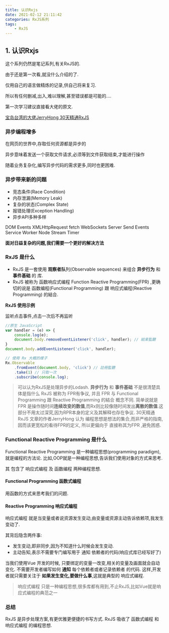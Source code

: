 ```yaml
---
title: 认识Rxjs
date: 2021-02-12 21:11:42
categories: RxJS系列
tags: 
    - RxJS
---
```

## 1. 认识Rxjs

这个系列仍然是笔记系列,有关RxJS的.

由于还是第一次看,就没什么介绍的了.

仅用自己的语言做精炼的记录,供自己将来复习.

所以有任何删减,出入,难以理解,甚至错误都是可能的....

第一次学习建议直接看大佬的原文.

[宝岛台湾的大佬JerryHong 30天精通RxJS](https://ithelp.ithome.com.tw/articles/10186104)

### 异步编程增多

在网页的世界中,存取任何资源都是异步的

异步意味着发送一个获取文件请求,必须等到文件获取结束,才能进行操作

随着业务复杂化,编写异步代码的需求更多,同时也更困难.

### 异步带来新的问题

- 竞态条件(Race Condition)
- 内存泄漏(Memory Leak)
- 复杂的状态(Complex State)
- 报错处理(Exception Handling)
- 异步API多种多样

DOM Events
XMLHttpRequest
fetch
WebSockets
Server Send Events
Service Worker
Node Stream
Timer

**面对日益复杂的问题,我们需要一个更好的解决方法**

### RxJS 是什么

- RxJS 是一套使用 **观察者队**列(Observable sequences) 来组合 **异步行为** 和 **事件基础** 的 库.
- RxJS 被称为 函数响应式编程 Function Reactive Programming(FPR) ,更确切的说是 函数编程(Functional Programming) 跟 响应式编程(Reactive Programming) 的結合.

**RxJS 使用示例**

监听点击事件,点击一次后不再监听
```js
//原生 JavaScript
var handler = (e) => {
	console.log(e);
	document.body.removeEventListener('click', handler); // 結束監聽
}
document.body.addEventListener('click', handler);

// 使用 Rx 大概的樣子
Rx.Observable
	.fromEvent(document.body, 'click') // 註冊監聽
	.take(1) // 只取一次
	.subscribe(console.log);
```

> 可以认为RxJS是处理异步的Lodash.
> **异步行为** 和 **事件基础** 不是很清楚具体是指什么
> RxJS 被称为 FPR有争议, 并且 FPR 与 Functional Programming 跟 Reactive Programming 的結合 概念不同.
> 简单说就是FPR 是操作随时间**连续改变的数值**,而Rx则比较像随时间发出**离散的数值**.这部分不用太过深究,因为RPR本身的定义及其解释也存在争议.
> 30天精通RxJS 文章的作者JerryHong 认为 编程思想是想法的集合,而非严格的指南, 因而该更宽松的看待FPR的定义, 所以更偏向于 直接称其为FPR ,避免困惑.

### Functional Reactive Programming 是什么

Functional Reactive Programming 是一种编程思想(programming paradigm),就是编程的方法论.
比如,OOP就是一种编程思想,告诉我们使用对象的方式来思考.

其 包含了 响应式编程 及 函数编程 两种编程思想.

#### Functional Programming 函数式编程

用函数的方式来思考我们的问题.

#### Reactive Programming 响应式编程

响应式编程 就是当变量或者说资源发生变动,由变量或资源主动告诉依赖项,我发生变动了.

其背后隐含两件事:
- 发生变动,即非同步,因为不知道什么时候会发生变动.
- 主动告知,表示不需要专门编写用于 通知 依赖者的代码(响应式库已经写好了)

当我们使用Vue 开发的时候, 只要绑定的变量一改变,相关的变量及画面就会自动变化.
不需要开发者编写如何 **通知** 每个依赖者或者记录依赖者 的代码.
这样,开发者就只需要关注于 **如果发生变化,要做什么事**,这就是典型的 响应式编程.

> 响应式编程 只是一种编程思想,很多库都有用到,不止RxJS,比如Vue就是响应式编程的典范之一

### 总结

RxJS 是异步处理方案,有更优雅更便捷的书写方式.
RxJS 吸收了 函数式编程 和 响应式编程 的编程思想.